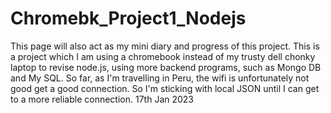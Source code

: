 # Chromebk_Project1_Nodejs
This page will also act as my mini diary and progress of this project.
This is a project which I am using a chromebook instead of my trusty dell chonky laptop to revise node.js, using more backend programs, such as Mongo DB and My SQL. So far, as I'm travelling in Peru, the wifi is unfortunately not good get a good connection. So I'm sticking with local JSON until I can get to a more reliable connection.
17th Jan 2023
